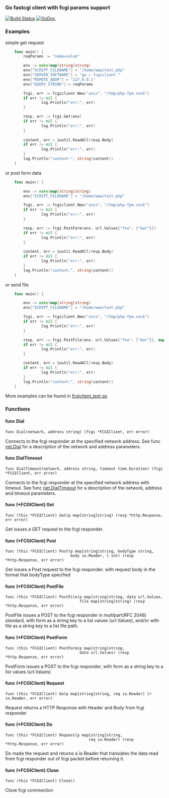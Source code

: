 ### Go fastcgi client with fcgi params support

[![Build Status](https://travis-ci.org/tomasen/fcgi_client.svg?branch=master)](https://travis-ci.org/tomasen/fcgi_client)
[![GoDoc](https://godoc.org/github.com/tomasen/fcgi_client?status.svg)](http://godoc.org/github.com/tomasen/fcgi_client)


###  Examples

simple get request

```go
    func main() {
        reqParams := "name=value"

        env := make(map[string]string)
        env["SCRIPT_FILENAME"] = "/home/www/test.php"
        env["SERVER_SOFTWARE"] = "go / fcgiclient "
        env["REMOTE_ADDR"] = "127.0.0.1"
        env["QUERY_STRING"] = reqParams

        fcgi, err := fcgiclient.New("unix", "/tmp/php-fpm.sock")
        if err != nil {
                log.Println("err:", err)
        }

        resp, err := fcgi.Get(env)
        if err != nil {
                log.Println("err:", err)
        }
        
        content, err = ioutil.ReadAll(resp.Body)
        if err != nil {
                log.Println("err:", err)
        }
        log.Println("content:", string(content))
    }
```

or post form data

```go    
    func main() {

        env := make(map[string]string)
        env["SCRIPT_FILENAME"] = "/home/www/test.php"

        fcgi, err := fcgiclient.New("unix", "/tmp/php-fpm.sock")
        if err != nil {
                log.Println("err:", err)
        }

        resp, err := fcgi.PostForm(env, url.Values{"foo": {"bar"}})
        if err != nil {
                log.Println("err:", err)
        }
    
        content, err = ioutil.ReadAll(resp.Body)
        if err != nil {
                log.Println("err:", err)
        }
        log.Println("content:", string(content))
    }
```

or send file

```go
    func main() {

        env := make(map[string]string)
        env["SCRIPT_FILENAME"] = "/home/www/test.php"

        fcgi, err := fcgiclient.New("unix", "/tmp/php-fpm.sock")
        if err != nil {
                log.Println("err:", err)
        }

        resp, err := fcgi.PostFile(env, url.Values{"foo": {"bar"}}, map[string]string{"file1":"/path/to/file1"})
        if err != nil {
                log.Println("err:", err)
        }

        content, err = ioutil.ReadAll(resp.Body)
        if err != nil {
                log.Println("err:", err)
        }
        log.Println("content:", string(content))
    }
```

More examples can be found in [fcgiclient_test.go](https://github.com/tomasen/fcgi_client/src/tip/fcgiclient_test.go)


###  Functions

#### func Dial         
    func Dial(network, address string) (fcgi *FCGIClient, err error)
Connects to the fcgi responder at the specified network address. See func [net.Dial](http://golang.org/pkg/net/#Dial) for a description of the network and address parameters.

#### func DialTimeout         
    func DialTimeout(network, address string, timeout time.Duration) (fcgi *FCGIClient, err error)
Connects to the fcgi responder at the specified network address with timeout. See func [net.DialTimeout](http://golang.org/pkg/net/#DialTimeout) for a description of the network, address and timeout parameters.


#### func (*FCGIClient) Get         
    func (this *FCGIClient) Get(p map[string]string) (resp *http.Response, err error)
Get issues a GET request to the fcgi responder.

#### func (*FCGIClient) Post         
    func (this *FCGIClient) Post(p map[string]string, bodyType string,         
                                 body io.Reader, l int) (resp *http.Response, err error)
Get issues a Post request to the fcgi responder. with request body in the format that bodyType specified

#### func (*FCGIClient) PostFile         
    func (this *FCGIClient) PostFile(p map[string]string, data url.Values,         
                                     file map[string]string) (resp *http.Response, err error)
PostFile issues a POST to the fcgi responder in multipart(RFC 2046) standard, with form as a string key to a list values (url.Values), and/or with file as a string key to a list file path.

#### func (*FCGIClient) PostForm         
    func (this *FCGIClient) PostForm(p map[string]string,        
                                     data url.Values) (resp *http.Response, err error)
PostForm issues a POST to the fcgi responder, with form as a string key to a list values (url.Values)   

#### func (*FCGIClient) Request         
    func (this *FCGIClient) Do(p map[string]string, req io.Reader) (r io.Reader, err error)    
Request returns a HTTP Response with Header and Body from fcgi responder

#### func (*FCGIClient) Do         
    func (this *FCGIClient) Request(p map[string]string, 
                                         req io.Reader) (resp *http.Response, err error)     
Do made the request and returns a io.Reader that translates the data read from fcgi responder out of fcgi packet before returning it.

#### func (*FCGIClient) Close         
    func (this *FCGIClient) Close()
Close fcgi connnection

